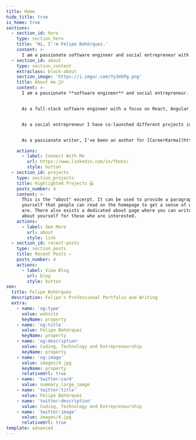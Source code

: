 ```yaml
---
title: Home
hide_title: true
is_home: true
sections:
  - section_id: hero
    type: section_hero
    title: 'Hi, I''m Felipe Bohórquez.'
    content: >-
      I am a passionate software engineer and social entrepreneur with a mission to make our world a better place.
  - section_id: about
    type: section_content
    extraclass: block-about
    section_image: 'https://i.imgur.com/Yy3m5Pg.png'
    title: About me 🙋‍♂️
    content: >-
      I am a passionate **software engineer** and social entrepreneur. I am proud of my beginnings as a youth developer with inner-city kids then through education within the halls of congress and now in software engineering.


      As a full-stack software engineer with a focus on React, Angular, Node.js, Typescript and JavaScript, I've built a robust portfolio including a professional coffee cupping app. I've also built custom library projects in other languages such as Ruby that have been used widely by the developer community.


      As a social entrepreneur I have co-launched different projects in areas such as health (MomBox), sustainability (PowerToThePeople), specialty food through art ([ArtesanoSpirit](https://artesanospirit.com/)) and performing arts. Many of such ventures have been awarded in business competitions.


      As a passionate writer, I've been an author for [CareerKarma](https://careerkarma.com/blog/author/felipe-bohorquez/) and I've done weekly articles on a variety topics on top [Medium Publications](https://fbohorqu.medium.com/).

    actions:
      - label: Connect With Me
        url: https://www.linkedin.com/in/fbohz/
        style: button
  - section_id: projects
    type: section_projects
    title: Highlighted Projects 💻
    posts_number: 4
    content: >-
      This is the "about" excerpt. It can be used to provide a paragraph about
      yourself that people can read on the homepage to get a sense of who you
      are. There also exists a dedicated about page where you can write more
      about yourself for those who are interested.
    actions:
      - label: See More
        url: about
        style: link
  - section_id: recent-posts
    type: section_posts
    title: Recent Posts ✍️
    posts_number: 4
    actions:
      - label: View Blog
        url: blog
        style: button
seo:
  title: Felipe Bohórquez
  description: Felipe's Professional Portfolio and Writing
  extra:
    - name: 'og:type'
      value: website
      keyName: property
    - name: 'og:title'
      value: Felipe Bohórquez
      keyName: property
    - name: 'og:description'
      value: Coding, Technology and Entrepreneurship
      keyName: property
    - name: 'og:image'
      value: images/4.jpg
      keyName: property
      relativeUrl: true
    - name: 'twitter:card'
      value: summary_large_image
    - name: 'twitter:title'
      value: Felipe Bohórquez
    - name: 'twitter:description'
      value: Coding, Technology and Entrepreneurship
    - name: 'twitter:image'
      value: images/4.jpg
      relativeUrl: true
template: advanced
---
```

